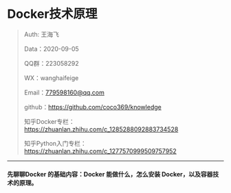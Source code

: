 # Docker技术原理

> Auth: 王海飞
>
> Data：2020-09-05
>
> QQ群：223058292
>
> WX：wanghaifeige
>
> Email：779598160@qq.com
>
> github：https://github.com/coco369/knowledge
>
> 知乎Docker专栏：<https://zhuanlan.zhihu.com/c_1285288092883734528>
>
> 知乎Python入门专栏：<https://zhuanlan.zhihu.com/c_1277570999509757952>

------

#### **先聊聊Docker 的基础内容：Docker 能做什么，怎么安装 Docker，以及容器技术的原理。**